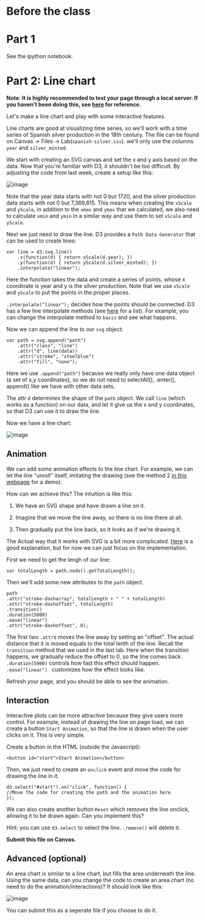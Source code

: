 # Before the class


# Part 1
See the ipython notebook.

# Part 2: Line chart

**Note: It is highly recommended to test your page through a local server. If you haven't been doing this, see [here](https://github.com/yy/dviz-course/wiki/Setting-up-a-local-server) for reference.** 

Let's make a line chart and play with some interactive features. 

Line charts are good at visualizing time series, so we'll work with a time series of Spanish silver production in the 18th century. The file can be found on Canvas -> Files -> Lab(`spanish-silver.csv`). we'll only use the columns `year` and `silver_minted`.

We start with creating an SVG canvas and set the x and y axis based on the data. Now that you're familiar with D3, it shouldn't be too difficult. By adjusting the code from last week, create a setup like this:

![image](https://github.com/yy/dviz-course/blob/master/w10-high-dim/setup_axis.png)

Note that the year data starts with not 0 but 1720, and the silver production data starts with not 0 but 7,369,815. This means when creating the `xScale` and `yScale`, in addition to the `xmax` and `ymax` that we calculated, we also need to calculate `xmin` and `ymin` in a similar way and use them to set `xScale` and `yScale`.

Next we just need to draw the line. D3 provides a `Path Data Generator` that can be used to create lines:

    var line = d3.svg.line()
        .x(function(d) { return xScale(d.year); })
        .y(function(d) { return yScale(d.silver_minted); })
        .interpolate("linear");
        
Here the function takes the data and create a series of points, whose x coordinate is year and y is the silver production. Note that we use `xScale` and `yScale` to put the points in the proper places.

`.interpolate("linear");` decides how the points should be connected. D3 has a few line interpolate methods (see [here](https://github.com/d3/d3-3.x-api-reference/blob/master/SVG-Shapes.md) for a list). For example, you can change the interpolate method to `basis` and see what happens.

Now we can append the line to our `svg` object:

    var path = svg.append("path")
        .attr("class", "line")
        .attr("d", line(data))
        .attr("stroke", "steelblue")
        .attr("fill", "none");
        
Here we use `.append("path")` because we really only have one data object (a set of x,y coordinates), so we do not need to selectAll(), .enter(), append() like we have with other data sets.

The attr `d` determines the shape of the `path` object. We call `line` (which works as a function) on our data, and let it give us the x and y coordinates, so that D3 can use it to draw the line.

Now we have a line chart:

![image](https://github.com/yy/dviz-course/blob/master/w10-high-dim/line_chart.png)

## Animation
We can add some animation effects to the line chart. For example, we can let the line "unroll" itself, imitating the drawing (see the method 2 [in this webpage](http://codepen.io/himmel/live/LpbpLb) for a demo). 

How can we achieve this? The intuition is like this:

1. We have an SVG shape and have drawn a line on it.

2. Imagine that we move the line away, so there is no line there at all.

3. Then gradually put the line back, so it looks as if we're drawing it.

The Actual way that it works with SVG is a bit more complicated. [Here](https://css-tricks.com/svg-line-animation-works/) is a good explanation, but for now we can just focus on the implementation.

First we need to get the lengh of our line:

    var totalLength = path.node().getTotalLength();

Then we'll add some new attributes to the `path` object.

    path
    .attr("stroke-dasharray", totalLength + " " + totalLength)
    .attr("stroke-dashoffset", totalLength)
    .transition() 
    .duration(5000) 
    .ease("linear") 
    .attr("stroke-dashoffset", 0); 
    

The first two `.attr`s moves the line away by setting an "offset". The actual distance that it is moved equals to the total lenth of the line. Recall the `transition` method that we used in the last lab. Here when the transition happens, we gradually reduce the offset to 0, so the line comes back. `.duration(5000)` controls how fast this effect should happen. `.ease("linear") ` customizes how the effect looks like.

Refresh your page, and you should be able to see the animation.

## Interaction
Interactive plots can be more attractive because they give users more control. For example, instead of drawing the line on page load, we can create a button `Start Animation`, so that the line is drawn when the user clicks on it. This is very simple.

Create a button in the HTML (outside the Javascript):
	
	<button id="start">Start Animation</button>

Then, we just need to create an `onclick` event and move the code for drawing the line in it.

    d3.select("#start").on("click", function() {
    //Move the code for creating the path and the animation here
    });
    
We can also create another button `Reset` which removes the line onclick, allowing it to be drawn again. Can you implement this?

Hint: you can use `d3.select` to select the line. `.remove()` will delete it.

**Submit this file on Canvas.**    

## Advanced (optional)
An area chart is similar to a line chart, but fills the area underneath the line. Using the same data, can you change the code to create an area chart (no need to do the animation/interactions)? It should look like this:

![image](https://github.com/yy/dviz-course/blob/master/w10-high-dim/area_chart.png)

You can submit this as a seperate file if you choose to do it.







